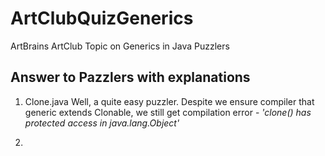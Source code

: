 # ArtClubQuizGenerics
ArtBrains ArtClub Topic on Generics in Java Puzzlers

## Answer to Pazzlers with explanations

1. Clone.java
Well, a quite easy puzzler. Despite we ensure compiler that generic <T> extends Clonable, we still get compilation error - *'clone() has protected access in java.lang.Object'*

2. 
